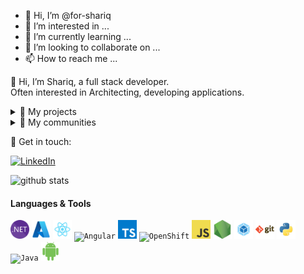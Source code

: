 - 👋 Hi, I’m @for-shariq
- 👀 I’m interested in ...
- 🌱 I’m currently learning ...
- 💞️ I’m looking to collaborate on ...
- 📫 How to reach me ...

<!---
for-shariq/for-shariq is a ✨ special ✨ repository because its `README.md` (this file) appears on your GitHub profile.
You can click the Preview link to take a look at your changes.
--->


👋 Hi, I’m Shariq, a full stack developer. <br/>
Often interested in Architecting, developing applications. 

<details>
  <summary>🔭 My projects</summary>

| Project                                         | Type          | Role               |
| ----------------------------------------------- | ------------- | ------------------ |
| [Project 1](https://ui.github.io/hazel-ui)      | Design system | Lead developer     |
| [Project 2](https://github.io/)                 | Docs          | Lead developer     |
| [Personal](https://shariqnasir.wordpress.com/)  | Blog          | Lead developer     |

</details>

<details>
  <summary>🌱 My communities</summary>

| Community                                                                           | Type         |
| ----------------------------------------------------------------------------------- | ------------ |
| [YouTube](https://www.youtube.com/channel/UC0D04Uv93btn64Yjvof5K7w)                 | Professional |
</details>

💬 Get in touch:

[![LinkedIn](https://img.shields.io/badge/linkedin-%230077B5.svg?&style=for-the-badge&logo=linkedin&logoColor=white)](https://www.linkedin.com/in/shariqnasir/)

![github stats](https://github-readme-stats.vercel.app/api?username=for-shariq&count_private=true&include_all_commits=true&show_icons=true&theme=vue)

#### Languages & Tools
<code><img title=".NET" alt=".NET" height="30" src="https://raw.githubusercontent.com/github/explore/93d8a67084f94b2a444e510199a6e7622e5b09a3/topics/dotnet/dotnet.png"></code>
<code><img title="Azure" alt="Azure" height="30" src="https://raw.githubusercontent.com/github/explore/80688e429a7d4ef2fca1e82350fe8e3517d3494d/topics/azure/azure.png"></code>
<code><img title="React" alt="React" height="30" src="https://raw.githubusercontent.com/github/explore/80688e429a7d4ef2fca1e82350fe8e3517d3494d/topics/react/react.png" ></code>
<code><img title="Angular" alt="Angular" height="30" src="https://angular.io/assets/images/logos/angular/angular.svg"></code>
<code><img title="TypeScript" alt="TypeScript" height="30" src="https://raw.githubusercontent.com/github/explore/80688e429a7d4ef2fca1e82350fe8e3517d3494d/topics/typescript/typescript.png"></code>
<code><img title="OpenShift" alt="OpenShift" height="30" src="https://avatars0.githubusercontent.com/u/792337?s=200&v=4"></code>
<code><img title="JavaScript" alt="JavaScript" height="30" src="https://raw.githubusercontent.com/github/explore/80688e429a7d4ef2fca1e82350fe8e3517d3494d/topics/javascript/javascript.png"></code>
<code><img title="Node" alt="Node" height="30" src="https://raw.githubusercontent.com/github/explore/80688e429a7d4ef2fca1e82350fe8e3517d3494d/topics/nodejs/nodejs.png"></code>
<code><img title="Webpack" alt="Webpack" height="30" src="https://raw.githubusercontent.com/github/explore/80688e429a7d4ef2fca1e82350fe8e3517d3494d/topics/webpack/webpack.png"></code>
<code><img title="Git" alt="Git" height="30" src="https://raw.githubusercontent.com/github/explore/80688e429a7d4ef2fca1e82350fe8e3517d3494d/topics/git/git.png"></code>
<code><img title="Python" alt="Python" height="30" src="https://raw.githubusercontent.com/github/explore/80688e429a7d4ef2fca1e82350fe8e3517d3494d/topics/python/python.png"></code>
<code><img title="Java" alt="Java" height="30" src="https://www.freeiconspng.com/uploads/c-logo-icon-18.png"></code>
<code><img title="Android" alt="Android" height="30" src="https://raw.githubusercontent.com/github/explore/80688e429a7d4ef2fca1e82350fe8e3517d3494d/topics/android/android.png"></code>
